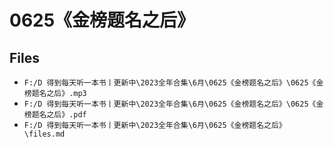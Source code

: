 # 0625《金榜题名之后》

## Files

- `F:/D 得到每天听一本书丨更新中\2023全年合集\6月\0625《金榜题名之后》\0625《金榜题名之后》.mp3`
- `F:/D 得到每天听一本书丨更新中\2023全年合集\6月\0625《金榜题名之后》\0625《金榜题名之后》.pdf`
- `F:/D 得到每天听一本书丨更新中\2023全年合集\6月\0625《金榜题名之后》\files.md`
